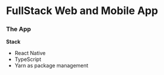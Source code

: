 # FullStack Web and Mobile App

### The App 

**Stack**

- React Native
- TypeScript
- Yarn as package management
